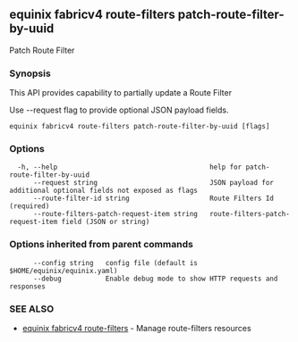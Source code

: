 ## equinix fabricv4 route-filters patch-route-filter-by-uuid

Patch Route Filter

### Synopsis

This API provides capability to partially update a Route Filter

Use --request flag to provide optional JSON payload fields.

```
equinix fabricv4 route-filters patch-route-filter-by-uuid [flags]
```

### Options

```
  -h, --help                                      help for patch-route-filter-by-uuid
      --request string                            JSON payload for additional optional fields not exposed as flags
      --route-filter-id string                    Route Filters Id (required)
      --route-filters-patch-request-item string   route-filters-patch-request-item field (JSON or string)
```

### Options inherited from parent commands

```
      --config string   config file (default is $HOME/equinix/equinix.yaml)
      --debug           Enable debug mode to show HTTP requests and responses
```

### SEE ALSO

* [equinix fabricv4 route-filters](equinix_fabricv4_route-filters.md)	 - Manage route-filters resources

